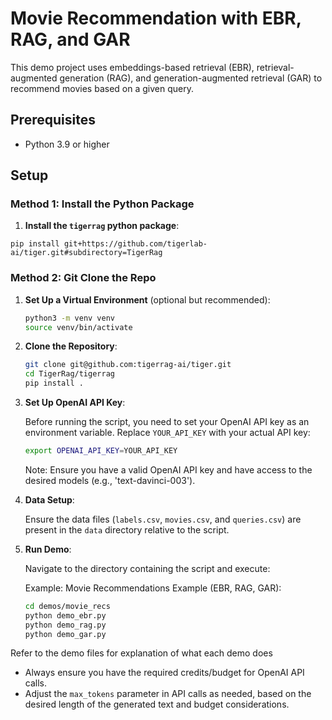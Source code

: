 # Movie Recommendation with EBR, RAG, and GAR

This demo project uses embeddings-based retrieval (EBR), retrieval-augmented generation (RAG), and generation-augmented retrieval (GAR) to recommend movies based on a given query.

## Prerequisites

- Python 3.9 or higher

## Setup

### Method 1: Install the Python Package

1. **Install the `tigerrag` python package**:

```
pip install git+https://github.com/tigerlab-ai/tiger.git#subdirectory=TigerRag
```

### Method 2: Git Clone the Repo

1. **Set Up a Virtual Environment** (optional but recommended):

   ```bash
   python3 -m venv venv
   source venv/bin/activate
   ```

2. **Clone the Repository**:

   ```bash
   git clone git@github.com:tigerrag-ai/tiger.git
   cd TigerRag/tigerrag
   pip install .
   ```

3. **Set Up OpenAI API Key**:

   Before running the script, you need to set your OpenAI API key as an environment variable. Replace `YOUR_API_KEY` with your actual API key:

   ```bash
   export OPENAI_API_KEY=YOUR_API_KEY
   ```

   Note: Ensure you have a valid OpenAI API key and have access to the desired models (e.g., 'text-davinci-003').

4. **Data Setup**:

   Ensure the data files (`labels.csv`, `movies.csv`, and `queries.csv`) are present in the `data` directory relative to the script.

5. **Run Demo**:

   Navigate to the directory containing the script and execute:

   Example: Movie Recommendations Example (EBR, RAG, GAR): 
   ```bash
   cd demos/movie_recs
   python demo_ebr.py
   python demo_rag.py
   python demo_gar.py
   ```

Refer to the demo files for explanation of what each demo does

- Always ensure you have the required credits/budget for OpenAI API calls.
- Adjust the `max_tokens` parameter in API calls as needed, based on the desired length of the generated text and budget considerations.
